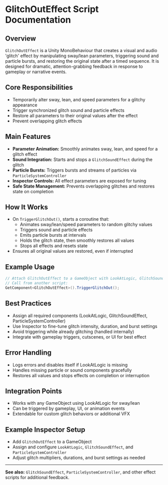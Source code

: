 # GlitchOutEffect Script Documentation

## Overview
`GlitchOutEffect` is a Unity MonoBehaviour that creates a visual and audio 'glitch' effect by manipulating sway/lean parameters, triggering sound and particle bursts, and restoring the original state after a timed sequence. It is designed for dramatic, attention-grabbing feedback in response to gameplay or narrative events.

## Core Responsibilities
- Temporarily alter sway, lean, and speed parameters for a glitchy appearance
- Trigger synchronized glitch sound and particle effects
- Restore all parameters to their original values after the effect
- Prevent overlapping glitch effects

## Main Features
- **Parameter Animation:** Smoothly animates sway, lean, and speed for a glitch effect
- **Sound Integration:** Starts and stops a `GlitchSoundEffect` during the glitch
- **Particle Bursts:** Triggers bursts and streams of particles via `ParticleSystemController`
- **Inspector Controls:** All effect parameters are exposed for tuning
- **Safe State Management:** Prevents overlapping glitches and restores state on completion

## How It Works
- On `TriggerGlitchOut()`, starts a coroutine that:
  - Animates sway/lean/speed parameters to random glitchy values
  - Triggers sound and particle effects
  - Emits particle bursts at intervals
  - Holds the glitch state, then smoothly restores all values
  - Stops all effects and resets state
- Ensures all original values are restored, even if interrupted

## Example Usage
```csharp
// Attach GlitchOutEffect to a GameObject with LookAtLogic, GlitchSoundEffect, and ParticleSystemController
// Call from another script:
GetComponent<GlitchOutEffect>().TriggerGlitchOut();
```

## Best Practices
- Assign all required components (LookAtLogic, GlitchSoundEffect, ParticleSystemController)
- Use Inspector to fine-tune glitch intensity, duration, and burst settings
- Avoid triggering while already glitching (handled internally)
- Integrate with gameplay triggers, cutscenes, or UI for best effect

## Error Handling
- Logs errors and disables itself if LookAtLogic is missing
- Handles missing particle or sound components gracefully
- Restores all values and stops effects on completion or interruption

## Integration Points
- Works with any GameObject using LookAtLogic for sway/lean
- Can be triggered by gameplay, UI, or animation events
- Extendable for custom glitch behaviors or additional VFX

## Example Inspector Setup
- Add `GlitchOutEffect` to a GameObject
- Assign and configure `LookAtLogic`, `GlitchSoundEffect`, and `ParticleSystemController`
- Adjust glitch multipliers, durations, and burst settings as needed

---
**See also:** `GlitchSoundEffect`, `ParticleSystemController`, and other effect scripts for additional feedback. 